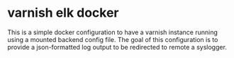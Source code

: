 # varnish elk docker

This is a simple docker configuration to have a varnish instance running using a mounted backend config file.
The goal of this configuration is to provide a json-formatted log output to be redirected to remote a syslogger.


